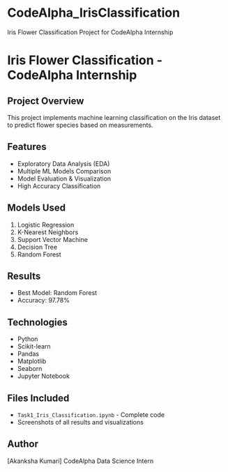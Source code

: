 # CodeAlpha_IrisClassification
Iris Flower Classification Project for CodeAlpha Internship
# Iris Flower Classification - CodeAlpha Internship

## Project Overview
This project implements machine learning classification on the Iris dataset to predict flower species based on measurements.

## Features
- Exploratory Data Analysis (EDA)
- Multiple ML Models Comparison  
- Model Evaluation & Visualization
- High Accuracy Classification

## Models Used
1. Logistic Regression
2. K-Nearest Neighbors
3. Support Vector Machine  
4. Decision Tree
5. Random Forest

## Results
- Best Model: Random Forest
- Accuracy: 97.78%

## Technologies
- Python
- Scikit-learn
- Pandas
- Matplotlib
- Seaborn
- Jupyter Notebook

## Files Included
- `Task1_Iris_Classification.ipynb` - Complete code
- Screenshots of all results and visualizations

## Author
[Akanksha Kumari]
CodeAlpha Data Science Intern
